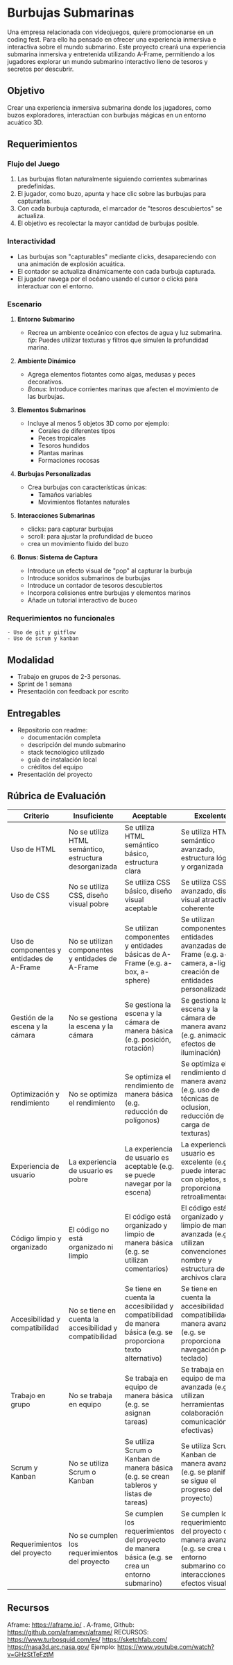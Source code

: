 # Burbujas Submarinas

Una empresa relacionada con videojuegos, quiere promocionarse en un coding fest. Para ello ha pensado en ofrecer una experiencia inmersiva e interactiva sobre el mundo submarino. 
Este proyecto creará una experiencia submarina inmersiva y entretenida utilizando A-Frame, permitiendo a los jugadores explorar un mundo submarino interactivo lleno de tesoros y secretos por descubrir.

## Objetivo
Crear una experiencia inmersiva submarina donde los jugadores, como buzos exploradores, interactúan con burbujas mágicas en un entorno acuático 3D.

## Requerimientos

### Flujo del Juego
1. Las burbujas flotan naturalmente siguiendo corrientes submarinas predefinidas.
2. El jugador, como buzo, apunta y hace clic sobre las burbujas para capturarlas.
3. Con cada burbuja capturada, el marcador de "tesoros descubiertos" se actualiza.
4. El objetivo es recolectar la mayor cantidad de burbujas posible.

### Interactividad
- Las burbujas son "capturables" mediante clicks, desapareciendo con una animación de explosión acuática.
- El contador se actualiza dinámicamente con cada burbuja capturada.
- El jugador navega por el océano usando el cursor o clicks para interactuar con el entorno.

### Escenario

1. **Entorno Submarino**
    - Recrea un ambiente oceánico con efectos de agua y luz submarina.
    _tip_: Puedes utilizar texturas y filtros que simulen la profundidad marina.

2. **Ambiente Dinámico**
    - Agrega elementos flotantes como algas, medusas y peces decorativos.
    - _Bonus_: Introduce corrientes marinas que afecten el movimiento de las burbujas.

3. **Elementos Submarinos**
    - Incluye al menos 5 objetos 3D como por ejemplo:
        - Corales de diferentes tipos
        - Peces tropicales
        - Tesoros hundidos
        - Plantas marinas
        - Formaciones rocosas

4. **Burbujas Personalizadas**
    - Crea burbujas con características únicas:
        - Tamaños variables
        - Movimientos flotantes naturales

5. **Interacciones Submarinas**
    - clicks: para capturar burbujas
    - scroll: para ajustar la profundidad de buceo
    - crea un movimiento fluido del buzo

6. **Bonus: Sistema de Captura**
    - Introduce un efecto visual de "pop" al capturar la burbuja
    - Introduce sonidos submarinos de burbujas
    - Introduce un contador de tesoros descubiertos
    - Incorpora colisiones entre burbujas y elementos marinos
    - Añade un tutorial interactivo de buceo
    
### Requerimientos no funcionales
    - Uso de git y gitflow
    - Uso de scrum y kanban

##  Modalidad
- Trabajo en grupos de 2-3 personas.
- Sprint de 1 semana
- Presentación con feedback por escrito

## Entregables
- Repositorio con readme:
    - documentación completa
    - descripción del mundo submarino
    - stack tecnológico utilizado
    - guía de instalación local
    - créditos del equipo
- Presentación del proyecto

## Rúbrica de Evaluación

| Criterio | Insuficiente | Aceptable | Excelente | 
| --- | --- | --- | --- | 
| Uso de HTML | No se utiliza HTML semántico, estructura desorganizada | Se utiliza HTML semántico básico, estructura clara | Se utiliza HTML semántico avanzado, estructura lógica y organizada | 
| Uso de CSS | No se utiliza CSS, diseño visual pobre | Se utiliza CSS básico, diseño visual aceptable | Se utiliza CSS avanzado, diseño visual atractivo y coherente | | Uso de JavaScript | No se utiliza JavaScript, lógica de la aplicación pobre | Se utiliza JavaScript básico, lógica de la aplicación aceptable | Se utiliza JavaScript avanzado, lógica de la aplicación compleja y eficiente | 
| Uso de componentes y entidades de A-Frame | No se utilizan componentes y entidades de A-Frame | Se utilizan componentes y entidades básicas de A-Frame (e.g. a-box, a-sphere) | Se utilizan componentes y entidades avanzadas de A-Frame (e.g. a-camera, a-light), creación de entidades personalizadas |
| Gestión de la escena y la cámara | No se gestiona la escena y la cámara | Se gestiona la escena y la cámara de manera básica (e.g. posición, rotación) | Se gestiona la escena y la cámara de manera avanzada (e.g. animaciones, efectos de iluminación) | | Interacción y eventos | No se utilizan eventos de usuario | Se utilizan eventos de usuario básicos (e.g. click, hover) | Se utilizan eventos de usuario avanzados (e.g. drag, drop), creación de interacciones personalizadas y realistas | 
| Optimización y rendimiento | No se optimiza el rendimiento | Se optimiza el rendimiento de manera básica (e.g. reducción de polígonos) | Se optimiza el rendimiento de manera avanzada (e.g. uso de técnicas de oclusion, reducción de carga de texturas) |
| Experiencia de usuario | La experiencia de usuario es pobre | La experiencia de usuario es aceptable (e.g. se puede navegar por la escena) | La experiencia de usuario es excelente (e.g. se puede interactuar con objetos, se proporciona retroalimentación) | 
| Código limpio y organizado | El código no está organizado ni limpio | El código está organizado y limpio de manera básica (e.g. se utilizan comentarios) | El código está organizado y limpio de manera avanzada (e.g. se utilizan convenciones de nombre y estructura de archivos claras) | 
| Accesibilidad y compatibilidad | No se tiene en cuenta la accesibilidad y compatibilidad | Se tiene en cuenta la accesibilidad y compatibilidad de manera básica (e.g. se proporciona texto alternativo) | Se tiene en cuenta la accesibilidad y compatibilidad de manera avanzada (e.g. se proporciona navegación por teclado) | 
| Trabajo en grupo | No se trabaja en equipo | Se trabaja en equipo de manera básica (e.g. se asignan tareas) | Se trabaja en equipo de manera avanzada (e.g. se utilizan herramientas de colaboración y comunicación efectivas) | 
| Scrum y Kanban | No se utiliza Scrum o Kanban | Se utiliza Scrum o Kanban de manera básica (e.g. se crean tableros y listas de tareas) | Se utiliza Scrum o Kanban de manera avanzada (e.g. se planifica y se sigue el progreso del proyecto) | 
| Requerimientos del proyecto | No se cumplen los requerimientos del proyecto | Se cumplen los requerimientos del proyecto de manera básica (e.g. se crea un entorno submarino) | Se cumplen los requerimientos del proyecto de manera avanzada (e.g. se crea un entorno submarino con interacciones y efectos visuales) |


## Recursos
Aframe: https://aframe.io/ .
A-frame, Github: https://github.com/aframevr/aframe/
RECURSOS:
https://www.turbosquid.com/es/
https://sketchfab.com/
https://nasa3d.arc.nasa.gov/
Ejemplo: https://www.youtube.com/watch?v=GHzStTeFztM
